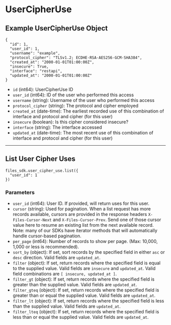 # UserCipherUse

## Example UserCipherUse Object

```
{
  "id": 1,
  "user_id": 1,
  "username": "example",
  "protocol_cipher": "TLSv1.2; ECDHE-RSA-AES256-GCM-SHA384",
  "created_at": "2000-01-01T01:00:00Z",
  "insecure": True,
  "interface": "restapi",
  "updated_at": "2000-01-01T01:00:00Z"
}
```

* `id` (int64): UserCipherUse ID
* `user_id` (int64): ID of the user who performed this access
* `username` (string): Username of the user who performed this access
* `protocol_cipher` (string): The protocol and cipher employed
* `created_at` (date-time): The earliest recorded use of this combination of interface and protocol and cipher (for this user)
* `insecure` (boolean): Is this cipher considered insecure?
* `interface` (string): The interface accessed
* `updated_at` (date-time): The most recent use of this combination of interface and protocol and cipher (for this user)


---

## List User Cipher Uses

```
files_sdk.user_cipher_use.list({
  "user_id": 1
})
```

### Parameters

* `user_id` (int64): User ID. If provided, will return uses for this user.
* `cursor` (string): Used for pagination.  When a list request has more records available, cursors are provided in the response headers `X-Files-Cursor-Next` and `X-Files-Cursor-Prev`.  Send one of those cursor value here to resume an existing list from the next available record.  Note: many of our SDKs have iterator methods that will automatically handle cursor-based pagination.
* `per_page` (int64): Number of records to show per page.  (Max: 10,000, 1,000 or less is recommended).
* `sort_by` (object): If set, sort records by the specified field in either `asc` or `desc` direction. Valid fields are `updated_at`.
* `filter` (object): If set, return records where the specified field is equal to the supplied value. Valid fields are `insecure` and `updated_at`. Valid field combinations are `[ insecure, updated_at ]`.
* `filter_gt` (object): If set, return records where the specified field is greater than the supplied value. Valid fields are `updated_at`.
* `filter_gteq` (object): If set, return records where the specified field is greater than or equal the supplied value. Valid fields are `updated_at`.
* `filter_lt` (object): If set, return records where the specified field is less than the supplied value. Valid fields are `updated_at`.
* `filter_lteq` (object): If set, return records where the specified field is less than or equal the supplied value. Valid fields are `updated_at`.
